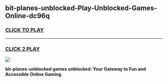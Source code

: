 
## bit-planes-unblocked-Play-Unblocked-Games-Online-dc96q
<h3>
<a href="https://premium76.site?title=bit-planes-unblocked&ref=25A">CLICK TO PLAY</a></h3>
<hr>

<h3>
<a href="https://premium76.site?title=bit-planes-unblocked&ref=25A">CLICK 2 PLAY</a>
  
</h3>

<a href="https://premium76.site?title=bit-planes-unblocked&ref=25A"><img src="https://clearcache.store/games.png"></a>


**bit-planes-unblocked games unblocked: Your Gateway to Fun and Accessible Online Gaming**

